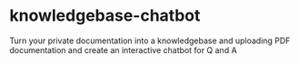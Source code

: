 # knowledgebase-chatbot
Turn your private documentation into a knowledgebase and uploading PDF documentation and create an interactive chatbot for Q and A
